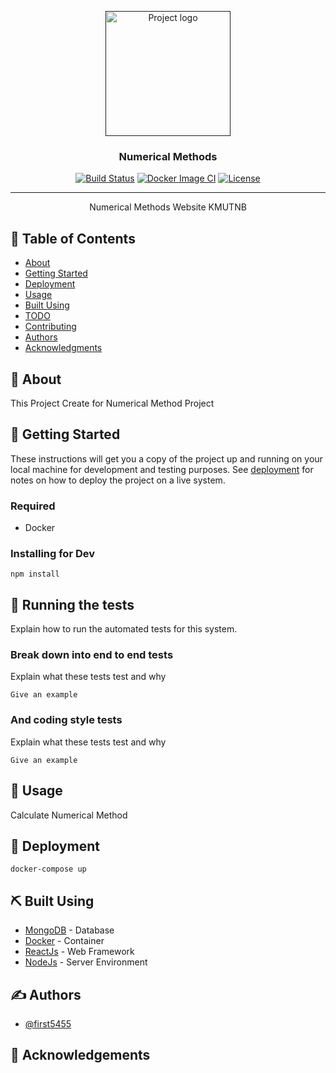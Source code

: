 <p align="center">
  <a href="" rel="noopener">
 <img width=200px height=200px src="https://i.imgur.com/6wj0hh6.jpg" alt="Project logo"></a>
</p>

<h3 align="center">Numerical Methods</h3>

<div align="center">
  
[![Build Status](https://travis-ci.com/first5455/Numerical_React_MaterialUI.svg?token=yybzxWBrxvxvBURNnpAL&branch=main)](https://travis-ci.com/first5455/Numerical_React_MaterialUI)
[![Docker Image CI](https://github.com/first5455/Numerical_React_MaterialUI/actions/workflows/docker-image.yml/badge.svg)](https://github.com/first5455/Numerical_React_MaterialUI/actions/workflows/docker-image.yml)
[![License](https://img.shields.io/badge/license-MIT-blue.svg)](/LICENSE)

</div>

---

<p align="center"> Numerical Methods Website KMUTNB
    <br> 
</p>

## 📝 Table of Contents

- [About](#about)
- [Getting Started](#getting_started)
- [Deployment](#deployment)
- [Usage](#usage)
- [Built Using](#built_using)
- [TODO](../TODO.md)
- [Contributing](../CONTRIBUTING.md)
- [Authors](#authors)
- [Acknowledgments](#acknowledgement)

## 🧐 About <a name = "about"></a>

This Project Create for Numerical Method Project

## 🏁 Getting Started <a name = "getting_started"></a>

These instructions will get you a copy of the project up and running on your local machine for development and testing purposes. See [deployment](#deployment) for notes on how to deploy the project on a live system.

### Required

- Docker

### Installing for Dev

```
npm install
```

## 🔧 Running the tests <a name = "tests"></a>

Explain how to run the automated tests for this system.

### Break down into end to end tests

Explain what these tests test and why

```
Give an example
```

### And coding style tests

Explain what these tests test and why

```
Give an example
```

## 🎈 Usage <a name="usage"></a>

Calculate Numerical Method

## 🚀 Deployment <a name = "deployment"></a>

```
docker-compose up
```

## ⛏️ Built Using <a name = "built_using"></a>

- [MongoDB](https://www.mongodb.com/) - Database
- [Docker](https://www.docker.com/) - Container
- [ReactJs](https://reactjs.org/) - Web Framework
- [NodeJs](https://nodejs.org/en/) - Server Environment

## ✍️ Authors <a name = "authors"></a>

- [@first5455](https://github.com/first5455)

## 🎉 Acknowledgements <a name = "acknowledgement"></a>
